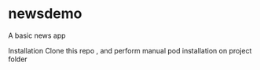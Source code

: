 # newsdemo
A basic news app

Installation
Clone this repo , and perform manual pod installation on project folder
